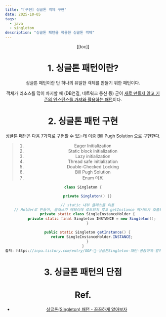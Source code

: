 ```yaml
---
title: "[구현] 싱글톤 객체 구현"
date: 2025-10-05
tags:
  - java
  - singleton
description: "싱글톤 패턴을 적용한 싱글톤 객체"
---
```


<Header/>

[[toc]]

# 1. 싱글톤 패턴이란?

싱글톤 패턴이란 단 하나의 유일한 객체를 만들기 위한 패턴이다.

객체가 리소스를 많이 차지할 때 (DB연결, 네트워크 통신 등) 굳이 <u>새로 만들지 않고 기존의 인스턴스를 가져와 활용하는 패턴</u>이다.

# 2. 싱글톤 패턴 구현

싱글톤 패턴은 다음 7가지로 구현할 수 있는데 이중 Bill Pugh Solution 으로 구현한다.

> 1. Eager Initialization
> 2. Static block initialization
> 3. Lazy initialization
> 4. Thread safe initialization
> 5. Double-Checked Locking
> 6. Bill Pugh Solution
> 7. Enum 이용

```java
class Singleton {

    private Singleton() {}

    // static 내부 클래스를 이용
    // Holder로 만들어, 클래스가 메모리에 로드되지 않고 getInstance 메서드가 호출되어야 로드됨
    private static class SingleInstanceHolder {
        private static final Singleton INSTANCE = new Singleton();
    }

    public static Singleton getInstance() {
        return SingleInstanceHolder.INSTANCE;
    }
}
출처: https://inpa.tistory.com/entry/GOF-💠-싱글톤Singleton-패턴-꼼꼼하게-알아보자 [Inpa Dev 👨‍💻:티스토리]
```




# 3. 싱글톤 패턴의 단점

# Ref.

- [싱글톤(Singleton) 패턴 - 꼼꼼하게 알아보자](https://inpa.tistory.com/entry/GOF-%F0%9F%92%A0-%EC%8B%B1%EA%B8%80%ED%86%A4Singleton-%ED%8C%A8%ED%84%B4-%EA%BC%BC%EA%BC%BC%ED%95%98%EA%B2%8C-%EC%95%8C%EC%95%84%EB%B3%B4%EC%9E%90)

<Footer/>
